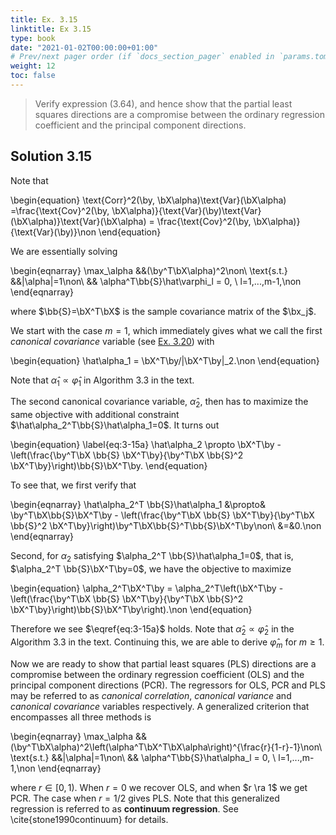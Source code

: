 ```yaml
---
title: Ex. 3.15
linktitle: Ex 3.15
type: book
date: "2021-01-02T00:00:00+01:00"
# Prev/next pager order (if `docs_section_pager` enabled in `params.toml`)
weight: 12
toc: false
---
```


> Verify expression (3.64), and hence show that the partial least squares directions are a compromise between the ordinary regression coefficient and the principal component directions.

## Solution 3.15

Note that

\begin{equation}
    \text{Corr}^2(\by, \bX\alpha)\text{Var}(\bX\alpha) =\frac{\text{Cov}^2(\by, \bX\alpha)}{\text{Var}(\by)\text{Var}(\bX\alpha)}\text{Var}(\bX\alpha) = \frac{\text{Cov}^2(\by, \bX\alpha)}{\text{Var}(\by)}\non
\end{equation}

We are essentially solving 

\begin{eqnarray}
    \max_\alpha &&(\by^T\bX\alpha)^2\non\\
    \text{s.t.} &&\|\alpha\|=1\non\\
                && \alpha^T\bb{S}\hat\varphi_l = 0, \  l=1,...,m-1,\non
\end{eqnarray}

where $\bb{S}=\bX^T\bX$ is the sample covariance matrix of the $\bx_j$.

We start with the case $m=1$, which immediately gives what we call the first *canonical covariance* variable (see [Ex. 3.20](ex3dot20.md)) with

\begin{equation}
    \hat\alpha_1 = \bX^T\by/\|\bX^T\by\|_2.\non
\end{equation}

Note that $\hat\alpha_1 \propto \hat\varphi_1$ in Algorithm 3.3 in the text. 

The second canonical covariance variable, $\hat\alpha_2$, then has to maximize the same objective with additional constraint $\hat\alpha_2^T\bb{S}\hat\alpha_1=0$. It turns out 

\begin{equation}
\label{eq:3-15a}
    \hat\alpha_2 \propto \bX^T\by - \left(\frac{\by^T\bX \bb{S} \bX^T\by}{\by^T\bX \bb{S}^2 \bX^T\by}\right)\bb{S}\bX^T\by.
\end{equation}

To see that, we first verify that

\begin{eqnarray}
    \hat\alpha_2^T \bb{S}\hat\alpha_1 &\propto&  \by^T\bX\bb{S}\bX^T\by - \left(\frac{\by^T\bX \bb{S} \bX^T\by}{\by^T\bX \bb{S}^2 \bX^T\by}\right)\by^T\bX\bb{S}^T\bb{S}\bX^T\by\non\\
    &=&0.\non
\end{eqnarray}

Second, for $\alpha_2$ satisfying $\alpha_2^T \bb{S}\hat\alpha_1=0$, that is, $\alpha_2^T \bb{S}\bX^T\by=0$, we have the objective to maximize 

\begin{equation}
    \alpha_2^T\bX^T\by = \alpha_2^T\left(\bX^T\by - \left(\frac{\by^T\bX \bb{S} \bX^T\by}{\by^T\bX \bb{S}^2 \bX^T\by}\right)\bb{S}\bX^T\by\right).\non
\end{equation}

Therefore we see $\eqref{eq:3-15a}$ holds. Note that $\hat\alpha_2\propto \hat\varphi_2$ in the Algorithm 3.3 in the text. Continuing this, we are able to derive $\hat\varphi_m$ for $m\ge 1$. 

Now we are ready to show that partial least squares (PLS) directions are a compromise between the ordinary regression coefficient (OLS) and the principal component directions (PCR). The regressors for OLS, PCR and PLS may be referred to as *canonical correlation*, *canonical variance* and *canonical covariance* variables respectively. A generalized criterion that encompasses all three methods is

\begin{eqnarray}
    \max_\alpha &&(\by^T\bX\alpha)^2\left(\alpha^T\bX^T\bX\alpha\right)^{\frac{r}{1-r}-1}\non\\
    \text{s.t.} &&\|\alpha\|=1\non\\
                && \alpha^T\bb{S}\hat\alpha_l = 0, \  l=1,...,m-1,\non
\end{eqnarray}

where $r\in [0, 1).$ When $r =0$ we recover OLS, and when $r \ra 1$ we get PCR. The case when $r=1/2$ gives PLS. Note that this generalized regression is referred to as **continuum regression**. See \cite{stone1990continuum} for details.

